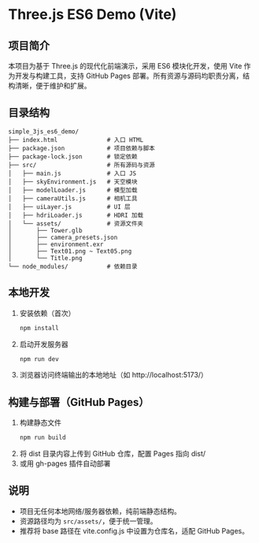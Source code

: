 # Three.js ES6 Demo (Vite)

## 项目简介

本项目为基于 Three.js 的现代化前端演示，采用 ES6 模块化开发，使用 Vite 作为开发与构建工具，支持 GitHub Pages 部署。所有资源与源码均职责分离，结构清晰，便于维护和扩展。

## 目录结构

```
simple_3js_es6_demo/
├── index.html              # 入口 HTML
├── package.json            # 项目依赖与脚本
├── package-lock.json       # 锁定依赖
├── src/                    # 所有源码与资源
│   ├── main.js             # 入口 JS
│   ├── skyEnvironment.js   # 天空模块
│   ├── modelLoader.js      # 模型加载
│   ├── cameraUtils.js      # 相机工具
│   ├── uiLayer.js          # UI 层
│   ├── hdriLoader.js       # HDRI 加载
│   └── assets/             # 资源文件夹
│       ├── Tower.glb
│       ├── camera_presets.json
│       ├── environment.exr
│       ├── Text01.png ~ Text05.png
│       └── Title.png
└── node_modules/           # 依赖目录
```

## 本地开发

1. 安装依赖（首次）
   ```sh
   npm install
   ```
2. 启动开发服务器
   ```sh
   npm run dev
   ```
3. 浏览器访问终端输出的本地地址（如 http://localhost:5173/）

## 构建与部署（GitHub Pages）

1. 构建静态文件
   ```sh
   npm run build
   ```
2. 将 dist 目录内容上传到 GitHub 仓库，配置 Pages 指向 dist/
3. 或用 gh-pages 插件自动部署

## 说明
- 项目无任何本地网络/服务器依赖，纯前端静态结构。
- 资源路径均为 `src/assets/`，便于统一管理。
- 推荐将 base 路径在 vite.config.js 中设置为仓库名，适配 GitHub Pages。 